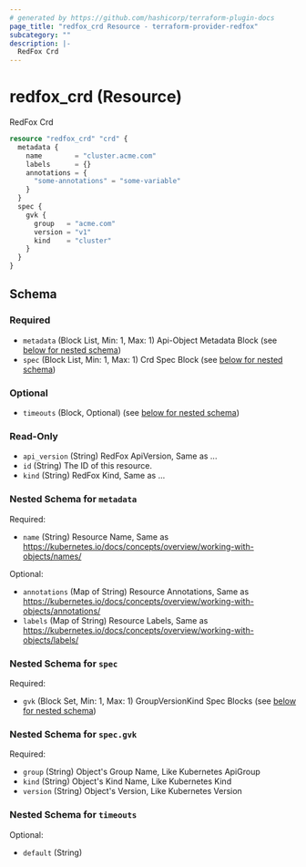```yaml
---
# generated by https://github.com/hashicorp/terraform-plugin-docs
page_title: "redfox_crd Resource - terraform-provider-redfox"
subcategory: ""
description: |-
  RedFox Crd
---
```


# redfox_crd (Resource)

RedFox Crd
```terraform
resource "redfox_crd" "crd" {
  metadata {
    name        = "cluster.acme.com"
    labels      = {}
    annotations = {
      "some-annotations" = "some-variable"
    }
  }
  spec {
    gvk {
      group   = "acme.com"
      version = "v1"
      kind    = "cluster"
    }
  }
}
```


<!-- schema generated by tfplugindocs -->
## Schema

### Required

- `metadata` (Block List, Min: 1, Max: 1) Api-Object Metadata Block (see [below for nested schema](#nestedblock--metadata))
- `spec` (Block List, Min: 1, Max: 1) Crd Spec Block (see [below for nested schema](#nestedblock--spec))

### Optional

- `timeouts` (Block, Optional) (see [below for nested schema](#nestedblock--timeouts))

### Read-Only

- `api_version` (String) RedFox ApiVersion, Same as ...
- `id` (String) The ID of this resource.
- `kind` (String) RedFox Kind, Same as ...

<a id="nestedblock--metadata"></a>
### Nested Schema for `metadata`

Required:

- `name` (String) Resource Name, Same as https://kubernetes.io/docs/concepts/overview/working-with-objects/names/

Optional:

- `annotations` (Map of String) Resource Annotations, Same as https://kubernetes.io/docs/concepts/overview/working-with-objects/annotations/
- `labels` (Map of String) Resource Labels, Same as https://kubernetes.io/docs/concepts/overview/working-with-objects/labels/


<a id="nestedblock--spec"></a>
### Nested Schema for `spec`

Required:

- `gvk` (Block Set, Min: 1, Max: 1) GroupVersionKind Spec Blocks (see [below for nested schema](#nestedblock--spec--gvk))

<a id="nestedblock--spec--gvk"></a>
### Nested Schema for `spec.gvk`

Required:

- `group` (String) Object's Group Name, Like Kubernetes ApiGroup
- `kind` (String) Object's Kind Name, Like Kubernetes Kind
- `version` (String) Object's Version, Like Kubernetes Version



<a id="nestedblock--timeouts"></a>
### Nested Schema for `timeouts`

Optional:

- `default` (String)


